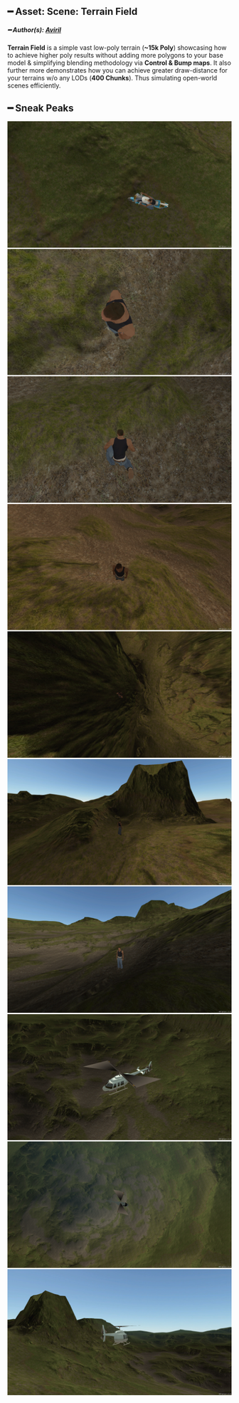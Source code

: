 ## ━ Asset: Scene: Terrain Field

##### ━ Author(s): [Aviril](https://github.com/Aviril)

**Terrain Field** is a simple vast low-poly terrain (**~15k Poly**) showcasing how to achieve higher poly results without adding more polygons to your base model & simplifying blending methodology via **Control & Bump maps**. It also further more demonstrates how you can achieve greater draw-distance for your terrains w/o any LODs (**400 Chunks**). Thus simulating open-world scenes efficiently.

## ━ Sneak Peaks

![](https://raw.githubusercontent.com/ov-sa/Assetify-Library/marketplace/terrain_field/.github/1.png)
![](https://raw.githubusercontent.com/ov-sa/Assetify-Library/marketplace/terrain_field/.github/2.png)
![](https://raw.githubusercontent.com/ov-sa/Assetify-Library/marketplace/terrain_field/.github/3.png)
![](https://raw.githubusercontent.com/ov-sa/Assetify-Library/marketplace/terrain_field/.github/4.png)
![](https://raw.githubusercontent.com/ov-sa/Assetify-Library/marketplace/terrain_field/.github/5.png)
![](https://raw.githubusercontent.com/ov-sa/Assetify-Library/marketplace/terrain_field/.github/6.png)
![](https://raw.githubusercontent.com/ov-sa/Assetify-Library/marketplace/terrain_field/.github/7.png)
![](https://raw.githubusercontent.com/ov-sa/Assetify-Library/marketplace/terrain_field/.github/8.png)
![](https://raw.githubusercontent.com/ov-sa/Assetify-Library/marketplace/terrain_field/.github/9.png)
![](https://raw.githubusercontent.com/ov-sa/Assetify-Library/marketplace/terrain_field/.github/10.png)
